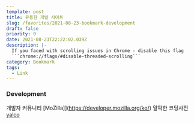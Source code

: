 ```yaml
---
template: post
title: 유용한 개발 사이트 
slug: /favorites/2021-08-23-bookmark-development
draft: false
priority: 0
date: 2021-08-23T22:22:02.039Z
description: |-
  If you faced with scrolling issues in Chrome - disable this flag 
  ```chrome://flags/#disable-threaded-scrolling```
category: Bookmark
tags:
  - Link
---
```


### Development

개발자 커뮤니티 [MoZilla]](https://developer.mozilla.org/ko/)
얄팍한 코딩사전 [yalco](https://www.yalco.kr/)
